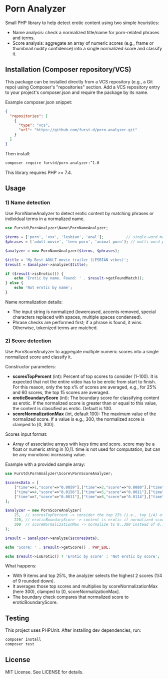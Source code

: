 # Porn Analyzer

Small PHP library to help detect erotic content using two simple heuristics:
- Name analysis: check a normalized title/name for porn-related phrases and terms.
- Score analysis: aggregate an array of numeric scores (e.g., frame or thumbnail nudity confidence) into a single normalized score and classify it.

## Installation (Composer repository/VCS)
This package can be installed directly from a VCS repository (e.g., a Git repo) using Composer's "repositories" section. Add a VCS repository entry to your project's composer.json and require the package by its name.

Example composer.json snippet:

```json
{
  "repositories": [
    {
      "type": "vcs",
      "url": "https://github.com/furst-d/porn-analyzer.git"
    }
  ]
}
```

Then install:

```bash
composer require furstd/porn-analyzer:^1.0
```

This library requires PHP >= 7.4.


## Usage

### 1) Name detection
Use PornNameAnalyzer to detect erotic content by matching phrases or individual terms in a normalized name.

```php
use Furstd\PornAnalyzer\Name\PornNameAnalyzer;

$terms = ['porn', 'xxx', 'lesbian', 'anal'];          // single-word matches
$phrases = ['adult movie', 'teen porn', 'animal porn']; // multi-word phrases (take precedence)

$analyzer = new PornNameAnalyzer($terms, $phrases);

$title = 'My Best ADULT-movie trailer (LESBIÁN vibes)';
$result = $analyzer->analyze($title);

if ($result->isErotic()) {
    echo 'Erotic by name. Found: ' . $result->getFoundMatch();
} else {
    echo 'Not erotic by name';
}
```

Name normalization details:
- The input string is normalized (lowercased, accents removed, special characters replaced with spaces, multiple spaces condensed).
- Phrase checks are performed first; if a phrase is found, it wins. Otherwise, tokenized terms are matched.

### 2) Score detection
Use PornScoreAnalyzer to aggregate multiple numeric scores into a single normalized score and classify it.

Constructor parameters:
- **scoresTopPercent** (int): Percent of top scores to consider (1–100). It is expected that not the entire video has to be erotic from start to finish. For this reason, only the top x% of scores are averaged, e.g., for 25% and 60 scores, the top 15 scores are averaged.
- **eroticBoundaryScore** (int): The boundary score for classifying content as erotic. If the normalized score is greater than or equal to this value, the content is classified as erotic. Default is 100.
- **scoreNormalizationMax** (int, default 100): The maximum value of the normalized score. If a value is e.g., 300, the normalized score is clamped to [0, 300].

Scores input format:
- Array of associative arrays with keys time and score. score may be a float or numeric string in [0,1]. time is not used for computation, but can be any monotonic increasing value.

Example with a provided sample array:

```php
use Furstd\PornAnalyzer\Score\PornScoreAnalyzer;

$scoresData = [
    ["time"=>1,"score"=>"0.0059"],["time"=>2,"score"=>"0.0080"],["time"=>3,"score"=>"0.0038"],
    ["time"=>4,"score"=>"0.0156"],["time"=>5,"score"=>"0.0011"],["time"=>6,"score"=>"0.0003"],
    ["time"=>7,"score"=>"0.0011"],["time"=>8,"score"=>"0.0114"],["time"=>9,"score"=>"0.0012"],
];

$analyzer = new PornScoreAnalyzer(
    25,  // scoresTopPercent -> consider the top 25% (i.e., top 1/4) of scores
    220, // eroticBoundaryScore -> content is erotic if normalized score >= 220
    300  // scoreNormalizationMax -> normalize to 0..300 instead of 0..100
);

$result = $analyzer->analyze($scoresData);

echo 'Score: ' . $result->getScore() . PHP_EOL;

echo $result->isErotic() ? 'Erotic by score' : 'Not erotic by score';
```

What happens:
- With 9 items and top 25%, the analyzer selects the highest 2 scores (1/4 of 9 rounded down).
- It averages those top scores and multiplies by scoreNormalizationMax (here 300), clamped to [0, scoreNormalizationMax].
- The boundary check compares that normalized score to eroticBoundaryScore.

## Testing
This project uses PHPUnit. After installing dev dependencies, run:

```bash
composer install
composer test
```

## License
MIT License. See LICENSE for details.